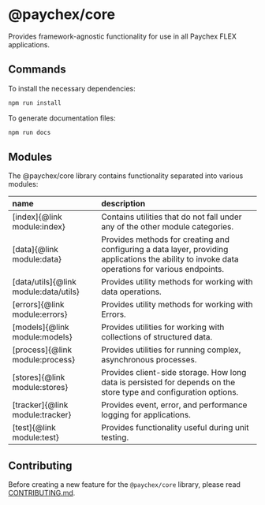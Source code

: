 # @paychex/core

Provides framework-agnostic functionality for use in all Paychex FLEX applications.

## Commands

To install the necessary dependencies:

```bash
npm run install
```

To generate documentation files:

```bash
npm run docs
```

## Modules

The @paychex/core library contains functionality separated into various modules:

name | description
:--- | :---
[index]{@link module:index} | Contains utilities that do not fall under any of the other module categories.
[data]{@link module:data} | Provides methods for creating and configuring a data layer, providing applications the ability to invoke data operations for various endpoints.
[data/utils]{@link module:data/utils} | Provides utility methods for working with data operations.
[errors]{@link module:errors} | Provides utility methods for working with Errors.
[models]{@link module:models} | Provides utilities for working with collections of structured data.
[process]{@link module:process} | Provides utilities for running complex, asynchronous processes.
[stores]{@link module:stores} | Provides client-side storage. How long data is persisted for depends on the store type and configuration options.
[tracker]{@link module:tracker} | Provides event, error, and performance logging for applications.
[test]{@link module:test} | Provides functionality useful during unit testing.

## Contributing

Before creating a new feature for the `@paychex/core` library, please read [CONTRIBUTING.md](https://code.paychex.com/projects/HTML5/repos/paychex-core/browse/CONTRIBUTING.md?at=refs%2Fheads%2Fdevelop).
